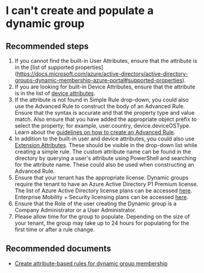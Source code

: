 <properties 
    pageTitle="I can't create and populate a dynamic group"
    description= "Trouble creating and populating a dynamic droup "
    service="microsoft.aad"
    resource="Microsoft_AAD_IAM"
    authors="piotrci"
    displayOrder=""
    supportTopicIds="32570978"
    selfHelpType="generic"
    resourceTags=""
    productPesIds="14785,16578"
    cloudEnvironments="public"
    />


# I can't create and populate a dynamic group

## **Recommended steps**
1.	If you cannot find the built-in User Attributes, ensure that the attribute is in the [list of supported properties] (https://docs.microsoft.com/azure/active-directory/active-directory-groups-dynamic-membership-azure-portal#supported-properties).
2.	If you are looking for built-in Device Attributes, ensure that the attribute is in the list of [device attributes](https://docs.microsoft.com/azure/active-directory/active-directory-groups-dynamic-membership-azure-portal#using-attributes-to-create-rules-for-device-objects).
3.	If the attribute is not found in Simple Rule drop-down, you could also use the Advanced Rule to construct the body of an Advanced Rule. Ensure that the syntax is accurate and that the property type and value match. Also ensure that you have added the appropriate object prefix to select the property; for example, user.country, device.deviceOSType.
Learn about the [guidelines on how to create an Advanced Rule](https://docs.microsoft.com/azure/active-directory/active-directory-groups-dynamic-membership-azure-portal#constructing-the-body-of-an-advanced-rule). 
4.	In addition to the built-in user and device attributes, you could also use [Extension Attributes](https://docs.microsoft.com/azure/active-directory/active-directory-groups-dynamic-membership-azure-portal#extension-attributes-and-custom-attributes). These should be visible in the drop-down list while creating a simple rule. The custom attribute name can be found in the directory by querying a user's attribute using PowerShell and searching for the attribute name. These could also be used when constructing an Advanced Rule.  
5.	Ensure that your tenant has the appropriate license. Dynamic groups require the tenant to have an Azure Active Directory P1 Premium license. The list of Azure Active Directory license plans can be accessed [here](https://www.microsoft.com/cloud-platform/azure-active-directory-pricing). Enterprise Mobility + Security licensing plans can be accessed [here](https://www.microsoft.com/cloud-platform/enterprise-mobility-security-pricing).
6.	Ensure that the Role of the user creating the Dynamic group is a Company Administrator or a User Administrator.  
7.	Please allow time for the group to populate. Depending on the size of your tenant, the group may take up to 24 hours for populating for the first time or after a rule change.

## **Recommended documents**

* [Create attribute-based rules for dynamic group membership](https://docs.microsoft.com/azure/active-directory/active-directory-groups-dynamic-membership-azure-portal) 
